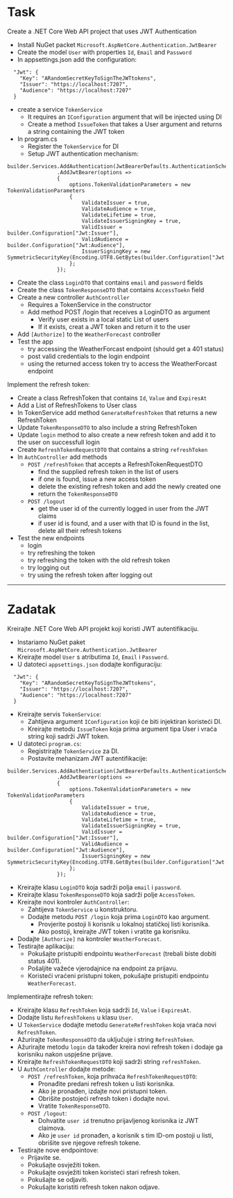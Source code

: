 ﻿# Task

Create a .NET Core Web API project that uses JWT Authentication

- Install NuGet packet `Microsoft.AspNetCore.Authentication.JwtBearer`
- Create the model `User` with properties `Id`, `Email` and `Password`
- In appsettings.json add the configuration:
```
  "Jwt": {
    "Key": "ARandomSecretKeyToSignTheJWTtokens",
    "Issuer": "https://localhost:7207",
    "Audience": "https://localhost:7207"
  }
```
- create a service `TokenService`
	- It requires an `IConfiguration` argument that will be injected using DI
	- Create a method `IssueToken` that takes a User argument and returns a string containing the JWT token
- In program.cs
	- Register the `TokenService` for DI
	- Setup JWT authentication mechanism:
```
builder.Services.AddAuthentication(JwtBearerDefaults.AuthenticationScheme)
                .AddJwtBearer(options =>
                {
                    options.TokenValidationParameters = new TokenValidationParameters
                    {
                        ValidateIssuer = true,
                        ValidateAudience = true,
                        ValidateLifetime = true,
                        ValidateIssuerSigningKey = true,
                        ValidIssuer = builder.Configuration["Jwt:Issuer"],
                        ValidAudience = builder.Configuration["Jwt:Audience"],
                        IssuerSigningKey = new SymmetricSecurityKey(Encoding.UTF8.GetBytes(builder.Configuration["Jwt:Key"]))
                    };
                });
```
- Create the class `LoginDTO` that contains `email` and `password` fields
- Create the class `TokenResponseDTO` that contains `AccessToekn` field
- Create a new controller `AuthController`
    - Requires a TokenService in the constructor
    - Add method POST /login that receives a LoginDTO as argument
        - Verify user exists in a local static List of users
        - If it exists, creat a JWT token and return it to the user
- Add `[Authorize]` to the `WeatherForecast` controller
- Test the app
    - try accessing the WeatherForcast endpoint (should get a 401 status)
    - post valid credentials to the login endpoint
    - using the returned access token try to access the WeatherForcast endpoint

Implement the refresh token:

- Create a class RefreshToken that contains `Id`, `Value` and `ExpiresAt`
- Add a List of RefreshTokens to User class
- In TokenService add method `GenerateRefreshToken` that returns a new RefreshToken
- Update `TokenResponseDTO` to also include a string RefreshToken
- Update `login` method to also create a new refresh token and add it to the user on successfull login
- Create `RefreshTokenRequestDTO` that contains a string `refreshToken`
- In `AuthController` add methods
  - `POST /refreshToken` that accepts a RefreshTokenRequestDTO
    - find the supplied refresh token in the list of users
    - if one is found, issue a new access token
    - delete the existing refresh token and add the newly created one
    - return the `TokenResponseDTO`
  - `POST /logout` 
    - get the user id of the currently logged in user from the JWT claims
    - if user id is found, and a user with that ID is found in the list, delete all their refresh tokens
- Test the new endpoints
   - login
   - try refreshing the token
   - try refreshing the token with the old refresh token
   - try logging out
   - try using the refresh token after logging out

***

# Zadatak

Kreirajte .NET Core Web API projekt koji koristi JWT autentifikaciju.

- Instariamo NuGet paket `Microsoft.AspNetCore.Authentication.JwtBearer`
- Kreirajte model `User` s atributima `Id`, `Email` i `Password`.
- U datoteci `appsettings.json` dodajte konfiguraciju:
```
  "Jwt": {
    "Key": "ARandomSecretKeyToSignTheJWTtokens",
    "Issuer": "https://localhost:7207",
    "Audience": "https://localhost:7207"
  }
```

- Kreirajte servis `TokenService`:
	- Zahtijeva argument `IConfiguration` koji će biti injektiran koristeći DI.
	- Kreirajte metodu `IssueToken` koja prima argument tipa User i vraća string koji sadrži JWT token.
- U datoteci `program.cs`:
	- Registrirajte `TokenService` za DI.
	- Postavite mehanizam JWT autentifikacije:
```
builder.Services.AddAuthentication(JwtBearerDefaults.AuthenticationScheme)
                .AddJwtBearer(options =>
                {
                    options.TokenValidationParameters = new TokenValidationParameters
                    {
                        ValidateIssuer = true,
                        ValidateAudience = true,
                        ValidateLifetime = true,
                        ValidateIssuerSigningKey = true,
                        ValidIssuer = builder.Configuration["Jwt:Issuer"],
                        ValidAudience = builder.Configuration["Jwt:Audience"],
                        IssuerSigningKey = new SymmetricSecurityKey(Encoding.UTF8.GetBytes(builder.Configuration["Jwt:Key"]))
                    };
                });
```


- Kreirajte klasu `LoginDTO` koja sadrži polja `email` i `password`.
- Kreirajte klasu `TokenResponseDTO` koja sadrži polje `AccessToken`.
- Kreirajte novi kontroler `AuthController`:
    - Zahtijeva `TokenService` u konstruktoru.
    - Dodajte metodu `POST /login` koja prima `LoginDTO` kao argument.
        - Provjerite postoji li korisnik u lokalnoj statičkoj listi korisnika.
        - Ako postoji, kreirajte JWT token i vratite ga korisniku.
- Dodajte `[Authorize]` na kontroler `WeatherForecast`.
- Testirajte aplikaciju:
    - Pokušajte pristupiti endpointu `WeatherForecast` (trebali biste dobiti status 401).
    - Pošaljite važeće vjerodajnice na endpoint za prijavu.
    - Koristeći vraćeni pristupni token, pokušajte pristupiti endpointu `WeatherForecast`.

Implementirajte refresh token:

- Kreirajte klasu `RefreshToken` koja sadrži `Id`, `Value` i `ExpiresAt`.
- Dodajte listu `RefreshTokens` u klasu `User`.
- U `TokenService` dodajte metodu `GenerateRefreshToken` koja vraća novi `RefreshToken`.
- Ažurirajte `TokenResponseDTO` da uključuje i string `RefreshToken`.
- Ažurirajte metodu `login` da također kreira novi refresh token i dodaje ga korisniku nakon uspješne prijave.
- Kreirajte `RefreshTokenRequestDTO` koji sadrži string `refreshToken`.
- U `AuthController` dodajte metode:
  - `POST /refreshToken`, koja prihvaća `RefreshTokenRequestDTO`:
    - Pronađite predani refresh token u listi korisnika.
    - Ako je pronađen, izdajte novi pristupni token.
    - Obrišite postojeći refresh token i dodajte novi.
    - Vratite `TokenResponseDTO`.
  - `POST /logout`:
    - Dohvatite `user id` trenutno prijavljenog korisnika iz JWT claimova.
    - Ako je `user id` pronađen, a korisnik s tim ID-om postoji u listi, obrišite sve njegove refresh tokene.
- Testirajte nove endpointove:
   - Prijavite se.
   - Pokušajte osvježiti token.
   - Pokušajte osvježiti token koristeći stari refresh token.
   - Pokušajte se odjaviti.
   - Pokušajte koristiti refresh token nakon odjave.
